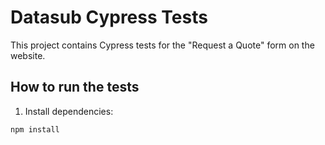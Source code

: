 # Datasub Cypress Tests

This project contains Cypress tests for the "Request a Quote" form on the website.

## How to run the tests

1. Install dependencies:

```bash
npm install
